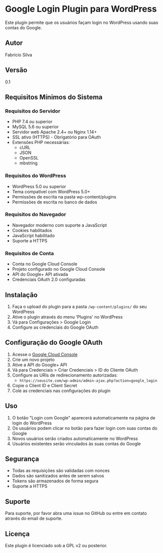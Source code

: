 # Google Login Plugin para WordPress

Este plugin permite que os usuários façam login no WordPress usando suas contas do Google.

## Autor
Fabrício Silva

## Versão
0.1

## Requisitos Mínimos do Sistema

### Requisitos do Servidor
- PHP 7.4 ou superior
- MySQL 5.6 ou superior
- Servidor web Apache 2.4+ ou Nginx 1.14+
- SSL ativo (HTTPS) - Obrigatório para OAuth
- Extensões PHP necessárias:
  - cURL
  - JSON
  - OpenSSL
  - mbstring

### Requisitos do WordPress
- WordPress 5.0 ou superior
- Tema compatível com WordPress 5.0+
- Permissões de escrita na pasta wp-content/plugins
- Permissões de escrita no banco de dados

### Requisitos do Navegador
- Navegador moderno com suporte a JavaScript
- Cookies habilitados
- JavaScript habilitado
- Suporte a HTTPS

### Requisitos de Conta
- Conta no Google Cloud Console
- Projeto configurado no Google Cloud Console
- API do Google+ API ativada
- Credenciais OAuth 2.0 configuradas

## Instalação

1. Faça o upload do plugin para a pasta `/wp-content/plugins/` do seu WordPress
2. Ative o plugin através do menu 'Plugins' no WordPress
3. Vá para Configurações > Google Login
4. Configure as credenciais do Google OAuth

## Configuração do Google OAuth

1. Acesse o [Google Cloud Console](https://console.cloud.google.com/)
2. Crie um novo projeto
3. Ative a API do Google+ API
4. Vá para Credenciais > Criar Credenciais > ID do Cliente OAuth
5. Configure as URIs de redirecionamento autorizadas:
   - `https://seusite.com/wp-admin/admin-ajax.php?action=google_login`
6. Copie o Client ID e Client Secret
7. Cole as credenciais nas configurações do plugin

## Uso

1. O botão "Login com Google" aparecerá automaticamente na página de login do WordPress
2. Os usuários podem clicar no botão para fazer login com suas contas do Google
3. Novos usuários serão criados automaticamente no WordPress
4. Usuários existentes serão vinculados às suas contas do Google

## Segurança

- Todas as requisições são validadas com nonces
- Dados são sanitizados antes de serem salvos
- Tokens são armazenados de forma segura
- Suporte a HTTPS

## Suporte

Para suporte, por favor abra uma issue no GitHub ou entre em contato através do email de suporte.

## Licença

Este plugin é licenciado sob a GPL v2 ou posterior. 